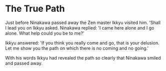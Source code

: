 # The True Path

Just before Ninakawa passed away the Zen master Ikkyu visited him. 'Shall I lead you on Ikkyu asked. Ninakawa replied: 'I came here alone and I go alone. What help could you be to me?'

Ikkyu answered: 'If you think you really come and go, that is your delusion. Let me show you the path on which there is no coming and no going.'

With his words Ikkyu had revealed the path so clearly that Ninakawa smiled and passed away.